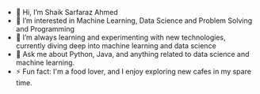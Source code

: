 - 👋 Hi, I’m Shaik Sarfaraz Ahmed
- 👀 I’m interested in Machine Learning, Data Science and Problem Solving and Programming
- 🌱 I’m always learning and experimenting with new technologies, currently diving deep into machine learning and data science
- 💬 Ask me about  Python, Java, and anything related to data science and machine learning.
- ⚡ Fun fact: I'm a food lover, and I enjoy exploring new cafes in my spare time.

<!---
ahmedsarfrz/ahmedsarfrz is a ✨ special ✨ repository because its `README.md` (this file) appears on your GitHub profile.
You can click the Preview link to take a look at your changes.
--->
